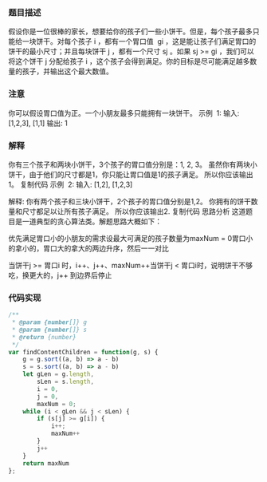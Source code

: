 ### 题目描述

假设你是一位很棒的家长，想要给你的孩子们一些小饼干。但是，每个孩子最多只能给一块饼干。对每个孩子 i ，都有一个胃口值  gi ，这是能让孩子们满足胃口的饼干的最小尺寸；并且每块饼干 j ，都有一个尺寸 sj 。如果 sj >= gi ，我们可以将这个饼干 j 分配给孩子 i ，这个孩子会得到满足。你的目标是尽可能满足越多数量的孩子，并输出这个最大数值。

### 注意

你可以假设胃口值为正。一个小朋友最多只能拥有一块饼干。
示例  1:
输入: [1,2,3], [1,1]
输出: 1

### 解释
你有三个孩子和两块小饼干，3个孩子的胃口值分别是：1, 2, 3。
虽然你有两块小饼干，由于他们的尺寸都是1，你只能让胃口值是1的孩子满足。
所以你应该输出1。
复制代码
示例  2:
输入: [1,2], [1,2,3]

解释:
你有两个孩子和三块小饼干，2个孩子的胃口值分别是1,2。
你拥有的饼干数量和尺寸都足以让所有孩子满足。
所以你应该输出2.
复制代码
思路分析
这道题目是一道典型的贪心算法类。解题思路大概如下：

优先满足胃口小的小朋友的需求设最大可满足的孩子数量为maxNum = 0胃口小的拿小的，胃口大的拿大的两边升序，然后一一对比

当饼干j >= 胃口i 时，i++、j++、maxNum++当饼干j < 胃口i时，说明饼干不够吃，换更大的，j++
到边界后停止

### 代码实现
```javascript
/**
 * @param {number[]} g
 * @param {number[]} s
 * @return {number}
 */
var findContentChildren = function(g, s) {
    g = g.sort((a, b) => a - b)
    s = s.sort((a, b) => a - b)
    let gLen = g.length,
        sLen = s.length,
        i = 0,
        j = 0,
        maxNum = 0;
    while (i < gLen && j < sLen) {
        if (s[j] >= g[i]) {
            i++;
            maxNum++
        }
        j++
    }
    return maxNum
};
```